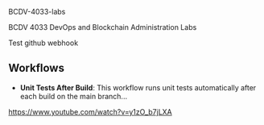BCDV-4033-labs

BCDV 4033 DevOps and Blockchain Administration Labs

Test github webhook

## Workflows

- **Unit Tests After Build**: This workflow runs unit tests automatically after each build on the main branch...


https://www.youtube.com/watch?v=y1zO_b7jLXA

